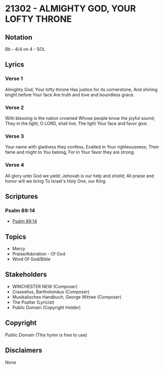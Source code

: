 # 21302 - ALMIGHTY GOD, YOUR LOFTY THRONE

## Notation

Bb - 4/4 on 4 - SOL

## Lyrics

### Verse 1

Almighty God, Your lofty throne Has justice for its cornerstone, And shining bright before Your face Are truth and love and boundless grace.

### Verse 2

With blessing is the nation crowned Whose people know the joyful sound; They in the light, O LORD, shall live, The light Your face and favor give.

### Verse 3

Your name with gladness they confess, Exalted in Your righteousness; Their fame and might to You belong, For in Your favor they are strong.

### Verse 4

All glory unto God we yield; Jehovah is our help and shield; All praise and honor will we bring To Israel's Holy One, our King.


## Scriptures

### Psalm 89:14

- [Psalm 89:14](https://www.biblegateway.com/passage/?search=Psalm%2089%3A14)


## Topics

- Mercy
- Praise/Adoration - Of God
- Word Of God/Bible

## Stakeholders

- WINCHESTER NEW (Composer)
- Crasselius, Bartholomäus (Composer)
- Musikalisches Handbuch, George Wittwe (Composer)
- The Psalter (Lyricist)
- Public Domain (Copyright Holder)

## Copyright

Public Domain
(This hymn is free to use)

## Disclaimers

None

